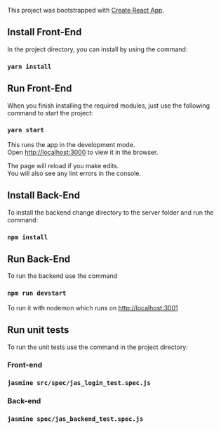 This project was bootstrapped with [Create React App](https://github.com/facebook/create-react-app).

## Install Front-End

In the project directory, you can install by using the command:

### `yarn install`

## Run Front-End
When you finish installing the required modules, just use the following command to start the project:
### `yarn start`

This runs the app in the development mode.<br />
Open [http://localhost:3000](http://localhost:3000) to view it in the browser.

The page will reload if you make edits.<br />
You will also see any lint errors in the console.

## Install Back-End
To install the backend change directory to the server folder and run the command:
### `npm install`

## Run Back-End
To run the backend use  the command
### `npm run devstart`
To run it with nodemon which runs on [http://localhost:3001](http://localhost:3001)

## Run unit tests
To run the unit tests use the command in the project directory:
### Front-end
### `jasmine src/spec/jas_login_test.spec.js`
### Back-end
### `jasmine spec/jas_backend_test.spec.js`